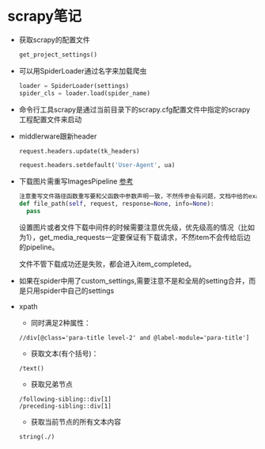 # scrapy笔记

* 获取scrapy的配置文件  
    ```python
    get_project_settings()
    ```
    
* 可以用SpiderLoader通过名字来加载爬虫  
    ```python
    loader = SpiderLoader(settings)
    spider_cls = loader.load(spider_name)
    ```

* 命令行工具scrapy是通过当前目录下的scrapy.cfg配置文件中指定的scrapy工程配置文件来启动 
    

* middlerware跟新header  
    ```python
    request.headers.update(tk_headers)  
  
    request.headers.setdefault('User-Agent', ua)
    ```


* 下载图片需重写ImagesPipeline  [参考](https://docs.scrapy.org/en/latest/topics/media-pipeline.html?highlight=ImagesPipeline)  
    ```python
    注意重写文件路径函数重写要和父函数中参数声明一致，不然传参会有问题，文档中给的example不正确。
    def file_path(self, request, response=None, info=None):
      pass
  
    ```
     设置图片或者文件下载中间件的时候需要注意优先级，优先级高的情况（比如为1），get_media_requests一定要保证有下载请求，不然item不会传给后边的pipeline。  
       
   文件不管下载成功还是失败，都会进入item_completed。
    
* 如果在spider中用了custom_settings,需要注意不是和全局的setting合并，而是只用spider中自己的settings



* xpath  
    * 同时满足2种属性：
    ```
    //div[@class='para-title level-2' and @label-module='para-title']
    ```
    * 获取文本(有个括号)：
    ```
    /text()
    ```
    * 获取兄弟节点
    ```
    /following-sibling::div[1]    
    /preceding-sibling::div[1]
    ```
    * 获取当前节点的所有文本内容
    ```
    string(./)
    ```